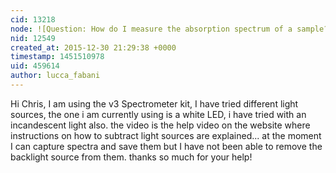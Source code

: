 ```yaml
---
cid: 13218
node: ![Question: How do I measure the absorption spectrum of a sample?](../notes/lucca_fabani/12-30-2015/question-how-do-i-measure-the-absorption-spectrum-of-a-sample)
nid: 12549
created_at: 2015-12-30 21:29:38 +0000
timestamp: 1451510978
uid: 459614
author: lucca_fabani
---
```


Hi Chris,
I am using the v3 Spectrometer kit, I have tried different light sources, the one i am currently using is a white LED, i have tried with an incandescent light also. 
the video is the help video on the website where instructions on how to subtract light sources are explained... at the moment I can capture spectra and save them but I have not been able to remove the backlight source from them.
thanks so much for your help!